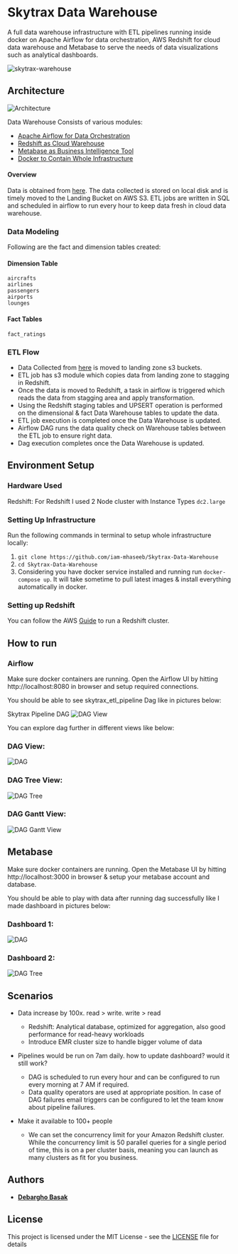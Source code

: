 # Skytrax Data Warehouse
A full data warehouse infrastructure with ETL pipelines running inside docker on Apache Airflow for data orchestration, AWS Redshift for cloud data warehouse and Metabase to serve the needs of data visualizations such as analytical dashboards. 

![skytrax-warehouse](imgs/skytrax-warehouse.png)

## Architecture 
![Architecture](imgs/architecture1.png)

Data Warehouse Consists of various modules:

 - [Apache Airflow for Data Orchestration](https://airflow.apache.org/)
 - [Redshift as Cloud Warehouse](https://aws.amazon.com/redshift/)
 - [Metabase as Business Intelligence Tool](https://www.metabase.com/) 
 - [Docker to Contain Whole Infrastructure](https://www.docker.com/)

#### Overview
Data is obtained from [here](https://www.kaggle.com/austinpeck/skytrax-reviews-dataset-august-2nd-2015). The data collected is stored on local disk and is timely moved to the Landing Bucket on AWS S3. ETL jobs are written in SQL and scheduled in airflow to run every hour to keep data fresh in cloud data warehouse.  

### Data Modeling
Following are the fact and dimension tables created:

#### Dimension Table
    aircrafts
    airlines
    passengers
    airports
    lounges
    
#### Fact Tables
    fact_ratings

### ETL Flow

 - Data Collected from [here](https://www.kaggle.com/austinpeck/skytrax-reviews-dataset-august-2nd-2015) is moved to landing zone s3 buckets.
 - ETL job has s3 module which copies data from landing zone to stagging in Redshift.
 - Once the data is moved to Redshift, a task in airflow is triggered which reads the data from stagging area and apply transformation.
 - Using the Redshift staging tables and UPSERT operation is performed on the dimensional & fact Data Warehouse tables to update the data.
 - ETL job execution is completed once the Data Warehouse is updated. 
 - Airflow DAG runs the data quality check on Warehouse tables between the ETL job to ensure right data.
 - Dag execution completes once the Data Warehouse is updated.

## Environment Setup

### Hardware Used
Redshift: For Redshift I used 2 Node cluster with Instance Types `dc2.large`

### Setting Up Infrastructure

Run the following commands in terminal to setup whole infrastructure locally:
1. `git clone https://github.com/iam-mhaseeb/Skytrax-Data-Warehouse`
2.  `cd Skytrax-Data-Warehouse`
3.  Considering you have docker service installed and running run `docker-compose up`. It will take sometime to pull latest images & install everything automatically in docker.

### Setting up Redshift
You can follow the AWS [Guide](https://docs.aws.amazon.com/redshift/latest/gsg/rs-gsg-launch-sample-cluster.html) to run a Redshift cluster.


## How to run 

### Airflow
Make sure docker containers are running. 
Open the Airflow UI by hitting http://localhost:8080 in browser and setup required connections.

You should be able to see skytrax_etl_pipeline Dag like in pictures below:

Skytrax Pipeline DAG
![DAG View](imgs/dag_view.PNG)


You can explore dag further in different views like below:

### DAG View:
![DAG](imgs/dag.PNG)

### DAG Tree View:
![DAG Tree](imgs/treeview.PNG)

### DAG Gantt View: 
![DAG Gantt View](imgs/gantt.PNG)


## Metabase

Make sure docker containers are running. 
Open the Metabase UI by hitting http://localhost:3000 in browser & setup your metabase account and database.

You should be able to play with data after running dag successfully like I made dashboard in pictures below:

### Dashboard 1:
![DAG](imgs/dashboard1.png)

### Dashboard 2:
![DAG Tree](imgs/dashboard2.png)

## Scenarios

-   Data increase by 100x. read > write. write > read
    
    -   Redshift: Analytical database, optimized for aggregation, also good performance for read-heavy workloads
    -   Introduce EMR cluster size to handle bigger volume of data

-   Pipelines would be run on 7am daily. how to update dashboard? would it still work?
    
    -   DAG is scheduled to run every hour and can be configured to run every morning at 7 AM if required. 
    -   Data quality operators are used at appropriate position. In case of DAG failures email triggers can be configured to let the team know about pipeline failures.
    
-   Make it available to 100+ people
    -   We can set the concurrency limit for your Amazon Redshift cluster. While the concurrency limit is 50 parallel queries for a single period of time, this is on a per cluster basis, meaning you can launch as many clusters as fit for you business.
 

## Authors

* **[Debargho Basak](https://github.com/Debargho99)**


## License

This project is licensed under the MIT License - see the [LICENSE](LICENSE) file for details
